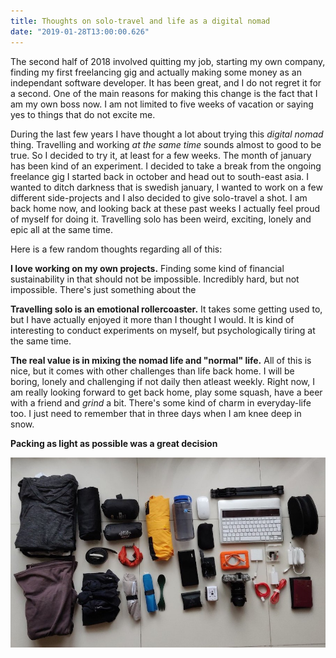 ```yaml
---
title: Thoughts on solo-travel and life as a digital nomad
date: "2019-01-28T13:00:00.626"
---
```


The second half of 2018 involved quitting my job, starting my own company, finding my first freelancing gig and actually making some money as an independant software developer. It has been great, and I do not regret it for a second. One of the main reasons for making this change is the fact that I am my own boss now. I am not limited to five weeks of vacation or saying yes to things that do not excite me.

During the last few years I have thought a lot about trying this _digital nomad_ thing. Travelling and working _at the same time_ sounds almost to good to be true. So I decided to try it, at least for a few weeks. The month of january has been kind of an experiment. I decided to take a break from the ongoing freelance gig I started back in october and head out to south-east asia. I wanted to ditch darkness that is swedish january, I wanted to work on a few different side-projects and I also decided to give solo-travel a shot. I am back home now, and looking back at these past weeks I actually feel proud of myself for doing it. Travelling solo has been weird, exciting, lonely and epic all at the same time.

Here is a few random thoughts regarding all of this:

**I love working on my own projects.** Finding some kind of financial sustainability in that should not be impossible. Incredibly hard, but not impossible. There's just something about the

**Travelling solo is an emotional rollercoaster.** It takes some getting used to, but I have actually enjoyed it more than I thought I would. It is kind of interesting to conduct experiments on myself, but psychologically tiring at the same time.

**The real value is in mixing the nomad life and "normal" life.** All of this is nice, but it comes with other challenges than life back home. I will be boring, lonely and challenging if not daily then atleast weekly. Right now, I am really looking forward to get back home, play some squash, have a beer with a friend and _grind_ a bit. There's some kind of charm in everyday-life too. I just need to remember that in three days when I am knee deep in snow.

**Packing as light as possible was a great decision**

<img src="./gear.jpg" />
